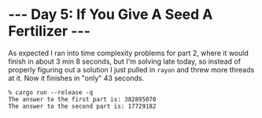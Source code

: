 # --- Day 5: If You Give A Seed A Fertilizer ---

As expected I ran into time complexity problems for part 2, where it would finish in about 3 min 8 seconds, but I'm
solving late today, so instead of properly figuring out a solution I just pulled in `rayon` and threw more threads at
it. Now it finishes in "only" 43 seconds.

```
% cargo run --release -q
The answer to the first part is: 382895070
The answer to the second part is: 17729182
```
